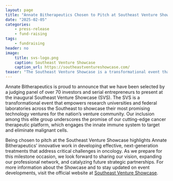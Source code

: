 ```yaml
---
layout: page
title: "Annate Bitherapeutics Chosen to Pitch at Southeast Venture Showcase"
date: "2025-02-05"
categories:
    - press-release
    - fund-raising
tags:
    - fundraising
header: no
image:
    title: svs-logo.png
    caption: Southeast Venture Showcase
    caption_url: https://southeastventureshowcase.com/
teaser: "The Southeast Venture Showcase is a transformational event that empowers research universities and federal laboratories across the Southeast to showcase their most promising technology ventures for the nation’s venture community."
---
```


Annate Bitherapeutics is proud to announce that we have been selected by a judging panel of over 70 investors and serial entrepreneurs to present at the inaugural Southeast Venture Showcase (SVS). The SVS is a transformational event that empowers research universities and federal laboratories across the Southeast to showcase their most promising technology ventures for the nation’s venture community. Our inclusion among this elite group underscores the promise of our cutting-edge cancer therapeutic platform, which engages the innate immune system to target and eliminate malignant cells.
<!--more-->

Being chosen to pitch at the Southeast Venture Showcase highlights Annate Bitherapeutics’ innovative work in developing effective, next-generation treatments that address critical challenges in oncology. As we prepare for this milestone occasion, we look forward to sharing our vision, expanding our professional network, and catalyzing future strategic partnerships. For more information about the Showcase and to stay updated on event developments, visit the official website at [Southeast Venture Showcase](https://southeastventureshowcase.com/).
